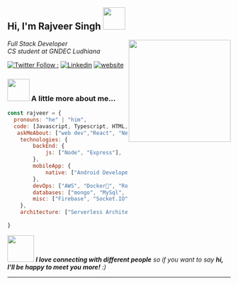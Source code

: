 <h2> Hi, I'm Rajveer Singh <img src="https://media.giphy.com/media/mGcNjsfWAjY5AEZNw6/giphy.gif" width="50"></h2>
<img align='right' src="https://media.giphy.com/media/M9gbBd9nbDrOTu1Mqx/giphy.gif" width="230">
<p><em>Full Stack Developer </br>CS student at GNDEC Ludhiana
</em></p>

[![Twitter Follow :](https://img.shields.io/twitter/follow/misteranmol?label=Follow)](https://twitter.com/Rajveer810214?t=EOa00qzs2O9t9YfW4x4CpQ&s=08)
[![Linkedin](https://img.shields.io/badge/-rajveer-blue?style=flat-square&logo=Linkedin&logoColor=white&link=https://www.linkedin.com/in/rajveer-p-singh/)](https://www.linkedin.com/in/rajveersidhu26/)
[![website](https://img.shields.io/badge/Website-46a2f1.svg?&style=flat-square&logo=Google-Chrome&logoColor=white&link=https://rajveersidhu.vercel.app/)](https://rajveersidhu.vercel.app)



### <img src="https://media.giphy.com/media/VgCDAzcKvsR6OM0uWg/giphy.gif" width="50"> A little more about me...  

```javascript
const rajveer = {
  pronouns: "he" | "him",
  code: [Javascript, Typescript, HTML, CSS, C++, C, Python, Java],
   askMeAbout: ["web dev","React", "Next", "tech", "app dev", "Canva", "DSA],
    technologies: {
        backEnd: {
            js: ["Node", "Express"],
        },
        mobileApp: {
            native: ["Android Development"]
        },
        devOps: ["AWS", "Docker🐳", "Route53", "Nginx"],
        databases: ["mongo", "MySql", "sqlite"],
        misc: ["Firebase", "Socket.IO", "OneSignal", "Strapi"]
    },
    architecture: ["Serverless Architecture", "Progressive web applications", "Single page applications"],
   
}
```

<img src="https://media.giphy.com/media/LnQjpWaON8nhr21vNW/giphy.gif" width="60"> <em><b>I love connecting with different people</b> so if you want to say <b>hi, I'll be happy to meet you more!</b> :)</em>

---
